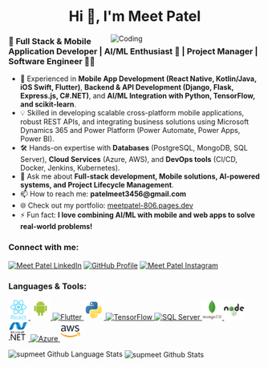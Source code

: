 <h1 align="center">Hi 👋, I'm Meet Patel</h1>
<img align="right" alt="Coding" width="300" src="https://media.giphy.com/media/v1.Y2lkPTc5MGI3NjExaGM1ODIzd3Noa2FobjIweDNod3pmaW1oZ2hkYmg1NTZncHg5NmNmMCZlcD12MV9pbnRlcm5hbF9naWZfYnlfaWQmY3Q9Zw/qgQUggAC3Pfv687qPC/giphy.gif">

<h3 align="left">🚀 <strong>Full Stack & Mobile Application Developer | AI/ML Enthusiast 🤖 | Project Manager | Software Engineer 👨‍💻</strong></h3>
<ul>
  <li>🔧 Experienced in <strong>Mobile App Development (React Native, Kotlin/Java, iOS Swift, Flutter)</strong>, <strong>Backend & API Development (Django, Flask, Express.js, C#.NET)</strong>, and <strong>AI/ML Integration with Python, TensorFlow, and scikit-learn</strong>.</li>
  <li>💡 Skilled in developing scalable cross-platform mobile applications, robust REST APIs, and integrating business solutions using Microsoft Dynamics 365 and Power Platform (Power Automate, Power Apps, Power BI).</li>
  <li>🛠️ Hands-on expertise with <strong>Databases</strong> (PostgreSQL, MongoDB, SQL Server), <strong>Cloud Services</strong> (Azure, AWS), and <strong>DevOps tools</strong> (CI/CD, Docker, Jenkins, Kubernetes).</li>
  <li>💬 Ask me about <strong>Full-stack development, Mobile solutions, AI-powered systems, and Project Lifecycle Management</strong>.</li>
  <li>📫 How to reach me: <strong>patelmeet3456@gmail.com</strong></li>
  <li>🌐 Check out my portfolio: <a href="https://meetpatel-806.pages.dev/" target="_blank">meetpatel-806.pages.dev</a></li>
  <li>⚡ Fun fact: <strong>I love combining AI/ML with mobile and web apps to solve real-world problems!</strong></li>
</ul>

<h3 align="left">Connect with me:</h3>
<p align="left">
  <a href="https://linkedin.com/in/meetgpatel/" target="blank"><img align="center" src="https://raw.githubusercontent.com/rahuldkjain/github-profile-readme-generator/master/src/images/icons/Social/linked-in-alt.svg" alt="Meet Patel LinkedIn" height="30" width="40" /></a>
  <a href="https://github.com/supmeet" target="blank"><img align="center" src="https://raw.githubusercontent.com/rahuldkjain/github-profile-readme-generator/master/src/images/icons/Social/github.svg" alt="GitHub Profile" height="30" width="40" /></a>
  <a href="https://instagram.com/supmeet1998" target="blank"><img align="center" src="https://raw.githubusercontent.com/rahuldkjain/github-profile-readme-generator/master/src/images/icons/Social/instagram.svg" alt="Meet Patel Instagram" height="30" width="40" /></a>
</p>

<h3 align="left">Languages & Tools:</h3>
<p align="left">
  <a href="https://reactnative.dev/" target="_blank" rel="noreferrer"> <img src="https://raw.githubusercontent.com/devicons/devicon/master/icons/react/react-original-wordmark.svg" alt="React Native" width="40" height="40"/> </a>
  <a href="https://developer.android.com" target="_blank" rel="noreferrer"> <img src="https://raw.githubusercontent.com/devicons/devicon/master/icons/android/android-original-wordmark.svg" alt="Android" width="40" height="40"/> </a>
  <a href="https://flutter.dev" target="_blank" rel="noreferrer"> <img src="https://www.vectorlogo.zone/logos/flutterio/flutterio-icon.svg" alt="Flutter" width="40" height="40"/> </a>
  <a href="https://www.python.org" target="_blank" rel="noreferrer"> <img src="https://raw.githubusercontent.com/devicons/devicon/master/icons/python/python-original.svg" alt="Python" width="40" height="40"/> </a>
  <a href="https://www.tensorflow.org" target="_blank" rel="noreferrer"> <img src="https://www.vectorlogo.zone/logos/tensorflow/tensorflow-icon.svg" alt="TensorFlow" width="40" height="40"/> </a>
  <a href="https://www.microsoft.com/en-us/sql-server" target="_blank" rel="noreferrer"> <img src="https://www.svgrepo.com/show/303229/microsoft-sql-server-logo.svg" alt="SQL Server" width="40" height="40"/> </a>
  <a href="https://www.mongodb.com/" target="_blank" rel="noreferrer"> <img src="https://raw.githubusercontent.com/devicons/devicon/master/icons/mongodb/mongodb-original-wordmark.svg" alt="MongoDB" width="40" height="40"/> </a>
  <a href="https://nodejs.org" target="_blank" rel="noreferrer"> <img src="https://raw.githubusercontent.com/devicons/devicon/master/icons/nodejs/nodejs-original-wordmark.svg" alt="Node.js" width="40" height="40"/> </a>
  <a href="https://dotnet.microsoft.com/" target="_blank" rel="noreferrer"> <img src="https://raw.githubusercontent.com/devicons/devicon/master/icons/dot-net/dot-net-original-wordmark.svg" alt=".NET" width="40" height="40"/> </a>
  <a href="https://azure.microsoft.com/en-us/" target="_blank" rel="noreferrer"> <img src="https://www.vectorlogo.zone/logos/microsoft_azure/microsoft_azure-icon.svg" alt="Azure" width="40" height="40"/> </a>
  <a href="https://aws.amazon.com/" target="_blank" rel="noreferrer"> <img src="https://raw.githubusercontent.com/devicons/devicon/master/icons/amazonwebservices/amazonwebservices-original-wordmark.svg" alt="AWS" width="40" height="40"/> </a>
</p>

<p><img align="left" src="https://github-readme-stats.vercel.app/api/top-langs?username=supmeet&show_icons=true&locale=en&layout=compact" alt="supmeet Github Language Stats" /></p>
<p>&nbsp;<img align="center" src="https://github-readme-stats.vercel.app/api?username=supmeet&show_icons=true&locale=en" alt="supmeet Github Stats" /></p>
